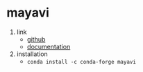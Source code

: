 # mayavi

1. link
   * [github](https://github.com/enthought/mayavi)
   * [documentation](https://docs.enthought.com/mayavi/mayavi/index.html)
2. installation
   * `conda install -c conda-forge mayavi`
